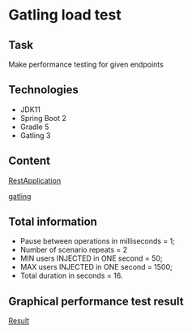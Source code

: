 # Gatling load test

## Task
Make performance testing for given endpoints

## Technologies
- JDK11
- Spring Boot 2
- Gradle 5
- Gatling 3

## Content
[RestApplication](RestApplication)

[gatling](gatling)

## Total information
- Pause between operations in milliseconds = 1;
- Number of scenario repeats = 2
- MIN users INJECTED in ONE second = 50;
- MAX users INJECTED in ONE second = 1500;
- Total duration in seconds = 16.

## Graphical performance test result
[Result](gatling/docs)